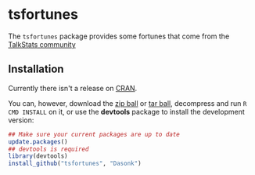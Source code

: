tsfortunes
==========

The `tsfortunes` package provides some fortunes that come from the [TalkStats community](www.talkstats.com)
    
## Installation

Currently there isn't a release on [CRAN](http://cran.r-project.org/).

You can, however, download the [zip ball](https://github.com/Dasonk/tsfortunes/zipball/master) or [tar ball](https://github.com/Dasonk/tsfortunes/tarball/master), decompress and run `R CMD INSTALL` on it, or use the **devtools** package to install the development version:

```r
## Make sure your current packages are up to date
update.packages()
## devtools is required
library(devtools)
install_github("tsfortunes", "Dasonk")
```